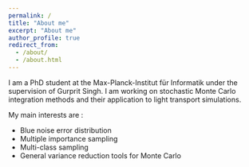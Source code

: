 ```yaml
---
permalink: /
title: "About me"
excerpt: "About me"
author_profile: true
redirect_from: 
  - /about/
  - /about.html
---
```



I am a PhD student at the Max-Planck-Institut für Informatik under the supervision of Gurprit Singh. I am working on stochastic Monte Carlo integration methods and their application to light transport simulations.

My main interests are :
* Blue noise error distribution
* Multiple importance sampling
* Multi-class sampling
* General variance reduction tools for Monte Carlo
